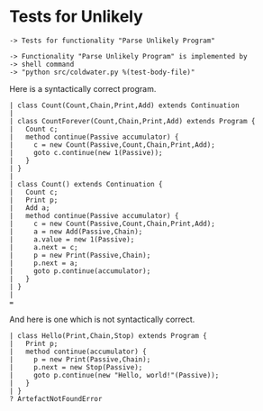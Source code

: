 Tests for Unlikely
==================

    -> Tests for functionality "Parse Unlikely Program"

    -> Functionality "Parse Unlikely Program" is implemented by
    -> shell command
    -> "python src/coldwater.py %(test-body-file)"

Here is a syntactically correct program.

    | class Count(Count,Chain,Print,Add) extends Continuation
    | 
    | class CountForever(Count,Chain,Print,Add) extends Program {
    |   Count c;
    |   method continue(Passive accumulator) {
    |     c = new Count(Passive,Count,Chain,Print,Add);
    |     goto c.continue(new 1(Passive));
    |   }
    | }
    | 
    | class Count() extends Continuation {
    |   Count c;
    |   Print p;
    |   Add a;
    |   method continue(Passive accumulator) {
    |     c = new Count(Passive,Count,Chain,Print,Add);
    |     a = new Add(Passive,Chain);
    |     a.value = new 1(Passive);
    |     a.next = c;
    |     p = new Print(Passive,Chain);
    |     p.next = a;
    |     goto p.continue(accumulator);
    |   }
    | }
    | 
    = 

And here is one which is not syntactically correct.

    | class Hello(Print,Chain,Stop) extends Program {
    |   Print p;
    |   method continue(accumulator) {
    |     p = new Print(Passive,Chain);
    |     p.next = new Stop(Passive);
    |     goto p.continue(new "Hello, world!"(Passive));
    |   }
    | }
    ? ArtefactNotFoundError
